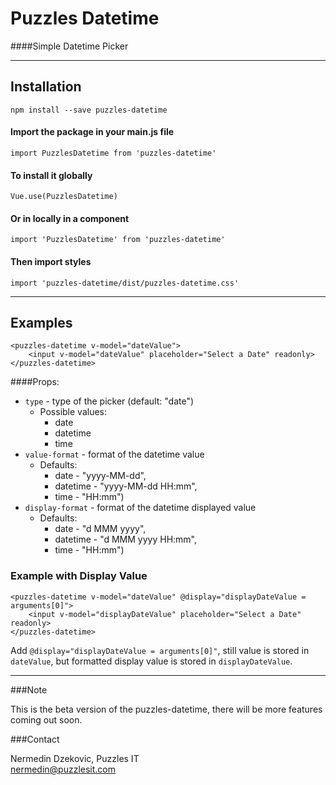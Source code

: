 # Puzzles Datetime

####Simple Datetime Picker

---
## Installation
```
npm install --save puzzles-datetime
```

#### Import the package in your main.js file
```
import PuzzlesDatetime from 'puzzles-datetime'
```

#### To install it globally
```
Vue.use(PuzzlesDatetime)
```

#### Or in locally in a component
```
import 'PuzzlesDatetime' from 'puzzles-datetime'
```

#### Then import styles
```
import 'puzzles-datetime/dist/puzzles-datetime.css'
```
----
## Examples
```
<puzzles-datetime v-model="dateValue">
    <input v-model="dateValue" placeholder="Select a Date" readonly>
</puzzles-datetime>
```
####Props:

- ``type`` - type of the picker (default: "date")
  - Possible values:
    - date
    - datetime
    - time
- ``value-format`` - format of the datetime value
  - Defaults: 
    - date - "yyyy-MM-dd", 
    - datetime - "yyyy-MM-dd HH:mm", 
    - time - "HH:mm")
- ``display-format`` - format of the datetime displayed value
    - Defaults:
        - date - "d MMM yyyy",
        - datetime - "d MMM yyyy HH:mm",
        - time - "HH:mm")


### Example with Display Value
```
<puzzles-datetime v-model="dateValue" @display="displayDateValue = arguments[0]">
    <input v-model="displayDateValue" placeholder="Select a Date" readonly>
</puzzles-datetime>
```
Add ``@display="displayDateValue = arguments[0]"``, still value is stored in ``dateValue``, 
but formatted display value is stored in ``displayDateValue``.

---
###Note

This is the beta version of the puzzles-datetime, there will be more features coming out soon.

###Contact

Nermedin Dzekovic, Puzzles IT <br>
nermedin@puzzlesit.com

